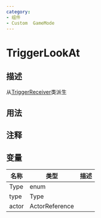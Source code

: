 ```yaml
---
category: 
- 组件
- Custom  GameMode
---
```

# TriggerLookAt
## 描述
从[TriggerReceiver](./TriggerReceiver.md)类派生
## 用法

## 注释

## 变量
| 名称 | 类型 | 描述 |
| ----------- | ----------- | ----------- |
| Type | enum |  |  
| type | Type |  |  
| actor | ActorReference |  |  
